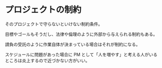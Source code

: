 # プロジェクトの制約

そのプロジェクトで守らないといけない制約条件。

目標やゴールもそうだし、法律や倫理のように外部から与えられる制約もある。

請負の受託のように作業自体が決まっている場合はそれが制約になる。

スケジュールに問題があった場合に PM として「人を増やす」と考える人がいるところは炎上するので近づかない方がいい。
